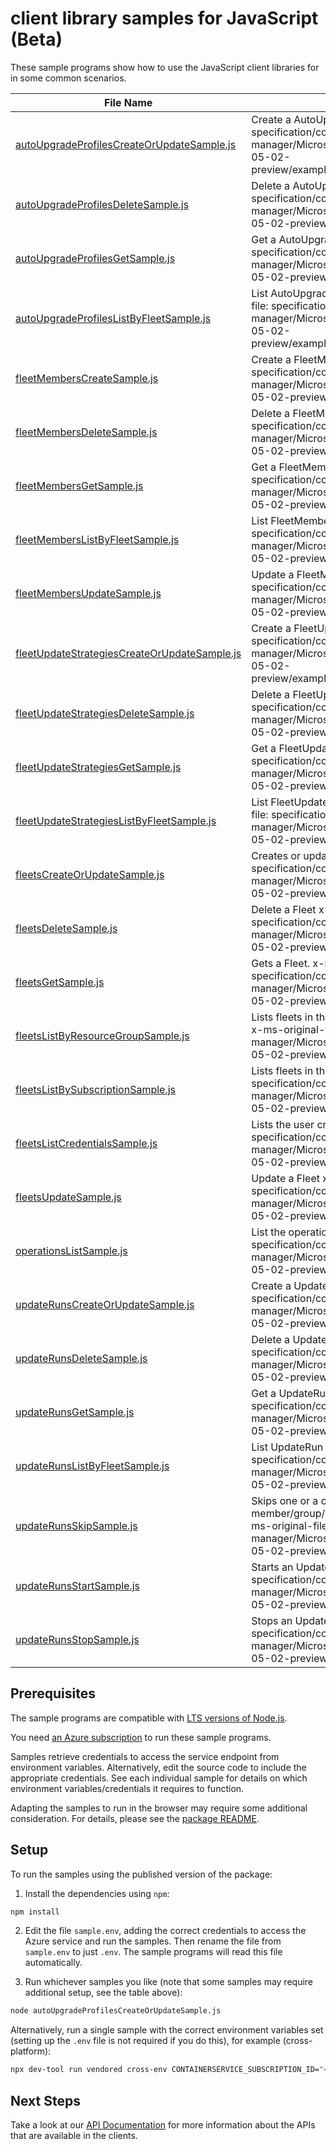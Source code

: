 # client library samples for JavaScript (Beta)

These sample programs show how to use the JavaScript client libraries for in some common scenarios.

| **File Name**                                                                             | **Description**                                                                                                                                                                                                                                    |
| ----------------------------------------------------------------------------------------- | -------------------------------------------------------------------------------------------------------------------------------------------------------------------------------------------------------------------------------------------------- |
| [autoUpgradeProfilesCreateOrUpdateSample.js][autoupgradeprofilescreateorupdatesample]     | Create a AutoUpgradeProfile x-ms-original-file: specification/containerservice/resource-manager/Microsoft.ContainerService/fleet/preview/2024-05-02-preview/examples/AutoUpgradeProfiles_CreateOrUpdate.json                                       |
| [autoUpgradeProfilesDeleteSample.js][autoupgradeprofilesdeletesample]                     | Delete a AutoUpgradeProfile x-ms-original-file: specification/containerservice/resource-manager/Microsoft.ContainerService/fleet/preview/2024-05-02-preview/examples/AutoUpgradeProfiles_Delete.json                                               |
| [autoUpgradeProfilesGetSample.js][autoupgradeprofilesgetsample]                           | Get a AutoUpgradeProfile x-ms-original-file: specification/containerservice/resource-manager/Microsoft.ContainerService/fleet/preview/2024-05-02-preview/examples/AutoUpgradeProfiles_Get.json                                                     |
| [autoUpgradeProfilesListByFleetSample.js][autoupgradeprofileslistbyfleetsample]           | List AutoUpgradeProfile resources by Fleet x-ms-original-file: specification/containerservice/resource-manager/Microsoft.ContainerService/fleet/preview/2024-05-02-preview/examples/AutoUpgradeProfiles_ListByFleet.json                           |
| [fleetMembersCreateSample.js][fleetmemberscreatesample]                                   | Create a FleetMember x-ms-original-file: specification/containerservice/resource-manager/Microsoft.ContainerService/fleet/preview/2024-05-02-preview/examples/FleetMembers_Create.json                                                             |
| [fleetMembersDeleteSample.js][fleetmembersdeletesample]                                   | Delete a FleetMember x-ms-original-file: specification/containerservice/resource-manager/Microsoft.ContainerService/fleet/preview/2024-05-02-preview/examples/FleetMembers_Delete.json                                                             |
| [fleetMembersGetSample.js][fleetmembersgetsample]                                         | Get a FleetMember x-ms-original-file: specification/containerservice/resource-manager/Microsoft.ContainerService/fleet/preview/2024-05-02-preview/examples/FleetMembers_Get.json                                                                   |
| [fleetMembersListByFleetSample.js][fleetmemberslistbyfleetsample]                         | List FleetMember resources by Fleet x-ms-original-file: specification/containerservice/resource-manager/Microsoft.ContainerService/fleet/preview/2024-05-02-preview/examples/FleetMembers_ListByFleet.json                                         |
| [fleetMembersUpdateSample.js][fleetmembersupdatesample]                                   | Update a FleetMember x-ms-original-file: specification/containerservice/resource-manager/Microsoft.ContainerService/fleet/preview/2024-05-02-preview/examples/FleetMembers_Update.json                                                             |
| [fleetUpdateStrategiesCreateOrUpdateSample.js][fleetupdatestrategiescreateorupdatesample] | Create a FleetUpdateStrategy x-ms-original-file: specification/containerservice/resource-manager/Microsoft.ContainerService/fleet/preview/2024-05-02-preview/examples/UpdateStrategies_CreateOrUpdate.json                                         |
| [fleetUpdateStrategiesDeleteSample.js][fleetupdatestrategiesdeletesample]                 | Delete a FleetUpdateStrategy x-ms-original-file: specification/containerservice/resource-manager/Microsoft.ContainerService/fleet/preview/2024-05-02-preview/examples/UpdateStrategies_Delete.json                                                 |
| [fleetUpdateStrategiesGetSample.js][fleetupdatestrategiesgetsample]                       | Get a FleetUpdateStrategy x-ms-original-file: specification/containerservice/resource-manager/Microsoft.ContainerService/fleet/preview/2024-05-02-preview/examples/UpdateStrategies_Get.json                                                       |
| [fleetUpdateStrategiesListByFleetSample.js][fleetupdatestrategieslistbyfleetsample]       | List FleetUpdateStrategy resources by Fleet x-ms-original-file: specification/containerservice/resource-manager/Microsoft.ContainerService/fleet/preview/2024-05-02-preview/examples/UpdateStrategies_ListByFleet.json                             |
| [fleetsCreateOrUpdateSample.js][fleetscreateorupdatesample]                               | Creates or updates a Fleet. x-ms-original-file: specification/containerservice/resource-manager/Microsoft.ContainerService/fleet/preview/2024-05-02-preview/examples/Fleets_CreateOrUpdate.json                                                    |
| [fleetsDeleteSample.js][fleetsdeletesample]                                               | Delete a Fleet x-ms-original-file: specification/containerservice/resource-manager/Microsoft.ContainerService/fleet/preview/2024-05-02-preview/examples/Fleets_Delete.json                                                                         |
| [fleetsGetSample.js][fleetsgetsample]                                                     | Gets a Fleet. x-ms-original-file: specification/containerservice/resource-manager/Microsoft.ContainerService/fleet/preview/2024-05-02-preview/examples/Fleets_Get.json                                                                             |
| [fleetsListByResourceGroupSample.js][fleetslistbyresourcegroupsample]                     | Lists fleets in the specified subscription and resource group. x-ms-original-file: specification/containerservice/resource-manager/Microsoft.ContainerService/fleet/preview/2024-05-02-preview/examples/Fleets_ListByResourceGroup.json            |
| [fleetsListBySubscriptionSample.js][fleetslistbysubscriptionsample]                       | Lists fleets in the specified subscription. x-ms-original-file: specification/containerservice/resource-manager/Microsoft.ContainerService/fleet/preview/2024-05-02-preview/examples/Fleets_ListBySub.json                                         |
| [fleetsListCredentialsSample.js][fleetslistcredentialssample]                             | Lists the user credentials of a Fleet. x-ms-original-file: specification/containerservice/resource-manager/Microsoft.ContainerService/fleet/preview/2024-05-02-preview/examples/Fleets_ListCredentialsResult.json                                  |
| [fleetsUpdateSample.js][fleetsupdatesample]                                               | Update a Fleet x-ms-original-file: specification/containerservice/resource-manager/Microsoft.ContainerService/fleet/preview/2024-05-02-preview/examples/Fleets_PatchTags.json                                                                      |
| [operationsListSample.js][operationslistsample]                                           | List the operations for the provider x-ms-original-file: specification/containerservice/resource-manager/Microsoft.ContainerService/fleet/preview/2024-05-02-preview/examples/Operations_List.json                                                 |
| [updateRunsCreateOrUpdateSample.js][updaterunscreateorupdatesample]                       | Create a UpdateRun x-ms-original-file: specification/containerservice/resource-manager/Microsoft.ContainerService/fleet/preview/2024-05-02-preview/examples/UpdateRuns_CreateOrUpdate.json                                                         |
| [updateRunsDeleteSample.js][updaterunsdeletesample]                                       | Delete a UpdateRun x-ms-original-file: specification/containerservice/resource-manager/Microsoft.ContainerService/fleet/preview/2024-05-02-preview/examples/UpdateRuns_Delete.json                                                                 |
| [updateRunsGetSample.js][updaterunsgetsample]                                             | Get a UpdateRun x-ms-original-file: specification/containerservice/resource-manager/Microsoft.ContainerService/fleet/preview/2024-05-02-preview/examples/UpdateRuns_Get.json                                                                       |
| [updateRunsListByFleetSample.js][updaterunslistbyfleetsample]                             | List UpdateRun resources by Fleet x-ms-original-file: specification/containerservice/resource-manager/Microsoft.ContainerService/fleet/preview/2024-05-02-preview/examples/UpdateRuns_ListByFleet.json                                             |
| [updateRunsSkipSample.js][updaterunsskipsample]                                           | Skips one or a combination of member/group/stage/afterStageWait(s) of an update run. x-ms-original-file: specification/containerservice/resource-manager/Microsoft.ContainerService/fleet/preview/2024-05-02-preview/examples/UpdateRuns_Skip.json |
| [updateRunsStartSample.js][updaterunsstartsample]                                         | Starts an UpdateRun. x-ms-original-file: specification/containerservice/resource-manager/Microsoft.ContainerService/fleet/preview/2024-05-02-preview/examples/UpdateRuns_Start.json                                                                |
| [updateRunsStopSample.js][updaterunsstopsample]                                           | Stops an UpdateRun. x-ms-original-file: specification/containerservice/resource-manager/Microsoft.ContainerService/fleet/preview/2024-05-02-preview/examples/UpdateRuns_Stop.json                                                                  |

## Prerequisites

The sample programs are compatible with [LTS versions of Node.js](https://github.com/nodejs/release#release-schedule).

You need [an Azure subscription][freesub] to run these sample programs.

Samples retrieve credentials to access the service endpoint from environment variables. Alternatively, edit the source code to include the appropriate credentials. See each individual sample for details on which environment variables/credentials it requires to function.

Adapting the samples to run in the browser may require some additional consideration. For details, please see the [package README][package].

## Setup

To run the samples using the published version of the package:

1. Install the dependencies using `npm`:

```bash
npm install
```

2. Edit the file `sample.env`, adding the correct credentials to access the Azure service and run the samples. Then rename the file from `sample.env` to just `.env`. The sample programs will read this file automatically.

3. Run whichever samples you like (note that some samples may require additional setup, see the table above):

```bash
node autoUpgradeProfilesCreateOrUpdateSample.js
```

Alternatively, run a single sample with the correct environment variables set (setting up the `.env` file is not required if you do this), for example (cross-platform):

```bash
npx dev-tool run vendored cross-env CONTAINERSERVICE_SUBSCRIPTION_ID="<containerservice subscription id>" CONTAINERSERVICE_RESOURCE_GROUP="<containerservice resource group>" node autoUpgradeProfilesCreateOrUpdateSample.js
```

## Next Steps

Take a look at our [API Documentation][apiref] for more information about the APIs that are available in the clients.

[autoupgradeprofilescreateorupdatesample]: https://github.com/Azure/azure-sdk-for-js/blob/main/sdk/containerservice/arm-containerservicefleet/samples/v1-beta/javascript/autoUpgradeProfilesCreateOrUpdateSample.js
[autoupgradeprofilesdeletesample]: https://github.com/Azure/azure-sdk-for-js/blob/main/sdk/containerservice/arm-containerservicefleet/samples/v1-beta/javascript/autoUpgradeProfilesDeleteSample.js
[autoupgradeprofilesgetsample]: https://github.com/Azure/azure-sdk-for-js/blob/main/sdk/containerservice/arm-containerservicefleet/samples/v1-beta/javascript/autoUpgradeProfilesGetSample.js
[autoupgradeprofileslistbyfleetsample]: https://github.com/Azure/azure-sdk-for-js/blob/main/sdk/containerservice/arm-containerservicefleet/samples/v1-beta/javascript/autoUpgradeProfilesListByFleetSample.js
[fleetmemberscreatesample]: https://github.com/Azure/azure-sdk-for-js/blob/main/sdk/containerservice/arm-containerservicefleet/samples/v1-beta/javascript/fleetMembersCreateSample.js
[fleetmembersdeletesample]: https://github.com/Azure/azure-sdk-for-js/blob/main/sdk/containerservice/arm-containerservicefleet/samples/v1-beta/javascript/fleetMembersDeleteSample.js
[fleetmembersgetsample]: https://github.com/Azure/azure-sdk-for-js/blob/main/sdk/containerservice/arm-containerservicefleet/samples/v1-beta/javascript/fleetMembersGetSample.js
[fleetmemberslistbyfleetsample]: https://github.com/Azure/azure-sdk-for-js/blob/main/sdk/containerservice/arm-containerservicefleet/samples/v1-beta/javascript/fleetMembersListByFleetSample.js
[fleetmembersupdatesample]: https://github.com/Azure/azure-sdk-for-js/blob/main/sdk/containerservice/arm-containerservicefleet/samples/v1-beta/javascript/fleetMembersUpdateSample.js
[fleetupdatestrategiescreateorupdatesample]: https://github.com/Azure/azure-sdk-for-js/blob/main/sdk/containerservice/arm-containerservicefleet/samples/v1-beta/javascript/fleetUpdateStrategiesCreateOrUpdateSample.js
[fleetupdatestrategiesdeletesample]: https://github.com/Azure/azure-sdk-for-js/blob/main/sdk/containerservice/arm-containerservicefleet/samples/v1-beta/javascript/fleetUpdateStrategiesDeleteSample.js
[fleetupdatestrategiesgetsample]: https://github.com/Azure/azure-sdk-for-js/blob/main/sdk/containerservice/arm-containerservicefleet/samples/v1-beta/javascript/fleetUpdateStrategiesGetSample.js
[fleetupdatestrategieslistbyfleetsample]: https://github.com/Azure/azure-sdk-for-js/blob/main/sdk/containerservice/arm-containerservicefleet/samples/v1-beta/javascript/fleetUpdateStrategiesListByFleetSample.js
[fleetscreateorupdatesample]: https://github.com/Azure/azure-sdk-for-js/blob/main/sdk/containerservice/arm-containerservicefleet/samples/v1-beta/javascript/fleetsCreateOrUpdateSample.js
[fleetsdeletesample]: https://github.com/Azure/azure-sdk-for-js/blob/main/sdk/containerservice/arm-containerservicefleet/samples/v1-beta/javascript/fleetsDeleteSample.js
[fleetsgetsample]: https://github.com/Azure/azure-sdk-for-js/blob/main/sdk/containerservice/arm-containerservicefleet/samples/v1-beta/javascript/fleetsGetSample.js
[fleetslistbyresourcegroupsample]: https://github.com/Azure/azure-sdk-for-js/blob/main/sdk/containerservice/arm-containerservicefleet/samples/v1-beta/javascript/fleetsListByResourceGroupSample.js
[fleetslistbysubscriptionsample]: https://github.com/Azure/azure-sdk-for-js/blob/main/sdk/containerservice/arm-containerservicefleet/samples/v1-beta/javascript/fleetsListBySubscriptionSample.js
[fleetslistcredentialssample]: https://github.com/Azure/azure-sdk-for-js/blob/main/sdk/containerservice/arm-containerservicefleet/samples/v1-beta/javascript/fleetsListCredentialsSample.js
[fleetsupdatesample]: https://github.com/Azure/azure-sdk-for-js/blob/main/sdk/containerservice/arm-containerservicefleet/samples/v1-beta/javascript/fleetsUpdateSample.js
[operationslistsample]: https://github.com/Azure/azure-sdk-for-js/blob/main/sdk/containerservice/arm-containerservicefleet/samples/v1-beta/javascript/operationsListSample.js
[updaterunscreateorupdatesample]: https://github.com/Azure/azure-sdk-for-js/blob/main/sdk/containerservice/arm-containerservicefleet/samples/v1-beta/javascript/updateRunsCreateOrUpdateSample.js
[updaterunsdeletesample]: https://github.com/Azure/azure-sdk-for-js/blob/main/sdk/containerservice/arm-containerservicefleet/samples/v1-beta/javascript/updateRunsDeleteSample.js
[updaterunsgetsample]: https://github.com/Azure/azure-sdk-for-js/blob/main/sdk/containerservice/arm-containerservicefleet/samples/v1-beta/javascript/updateRunsGetSample.js
[updaterunslistbyfleetsample]: https://github.com/Azure/azure-sdk-for-js/blob/main/sdk/containerservice/arm-containerservicefleet/samples/v1-beta/javascript/updateRunsListByFleetSample.js
[updaterunsskipsample]: https://github.com/Azure/azure-sdk-for-js/blob/main/sdk/containerservice/arm-containerservicefleet/samples/v1-beta/javascript/updateRunsSkipSample.js
[updaterunsstartsample]: https://github.com/Azure/azure-sdk-for-js/blob/main/sdk/containerservice/arm-containerservicefleet/samples/v1-beta/javascript/updateRunsStartSample.js
[updaterunsstopsample]: https://github.com/Azure/azure-sdk-for-js/blob/main/sdk/containerservice/arm-containerservicefleet/samples/v1-beta/javascript/updateRunsStopSample.js
[apiref]: https://learn.microsoft.com/javascript/api/@azure/arm-containerservicefleet?view=azure-node-preview
[freesub]: https://azure.microsoft.com/free/
[package]: https://github.com/Azure/azure-sdk-for-js/tree/main/sdk/containerservice/arm-containerservicefleet/README.md
